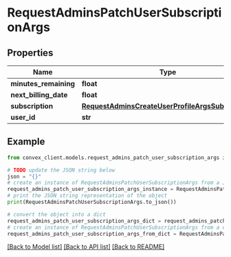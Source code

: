 # RequestAdminsPatchUserSubscriptionArgs


## Properties

Name | Type | Description | Notes
------------ | ------------- | ------------- | -------------
**minutes_remaining** | **float** |  | [optional] 
**next_billing_date** | **float** |  | [optional] 
**subscription** | [**RequestAdminsCreateUserProfileArgsSubscription**](RequestAdminsCreateUserProfileArgsSubscription.md) |  | [optional] 
**user_id** | **str** |  | 

## Example

```python
from convex_client.models.request_admins_patch_user_subscription_args import RequestAdminsPatchUserSubscriptionArgs

# TODO update the JSON string below
json = "{}"
# create an instance of RequestAdminsPatchUserSubscriptionArgs from a JSON string
request_admins_patch_user_subscription_args_instance = RequestAdminsPatchUserSubscriptionArgs.from_json(json)
# print the JSON string representation of the object
print(RequestAdminsPatchUserSubscriptionArgs.to_json())

# convert the object into a dict
request_admins_patch_user_subscription_args_dict = request_admins_patch_user_subscription_args_instance.to_dict()
# create an instance of RequestAdminsPatchUserSubscriptionArgs from a dict
request_admins_patch_user_subscription_args_from_dict = RequestAdminsPatchUserSubscriptionArgs.from_dict(request_admins_patch_user_subscription_args_dict)
```
[[Back to Model list]](../README.md#documentation-for-models) [[Back to API list]](../README.md#documentation-for-api-endpoints) [[Back to README]](../README.md)


